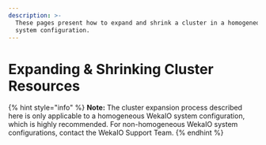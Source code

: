 ```yaml
---
description: >-
  These pages present how to expand and shrink a cluster in a homogeneous WekaIO
  system configuration.
---
```


# Expanding & Shrinking Cluster Resources

{% hint style="info" %}
**Note:** The cluster expansion process described here is only applicable to a homogeneous WekaIO system configuration, which is highly recommended. For non-homogeneous WekaIO system configurations, contact the WekaIO Support Team.
{% endhint %}

## 

## 

## 

